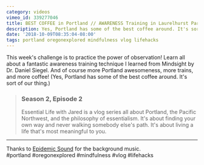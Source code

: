 ```yaml
---
category: videos
vimeo_id: 339277046
title: BEST COFFEE in Portland // AWARENESS Training in Laurelhurst Park
description: Yes, Portland has some of the best coffee around. It's sort of our thing.
date: '2018-10-09T08:35:04-08:00'
tags: portland oregonexplored mindfulness vlog lifehacks
---
```


This week's challenge is to practice the power of observation! Learn all about a fantastic awareness training technique I learned from Mindsight by Dr. Daniel Siegel.  And of course more Portland awesomeness, more trains, and more coffee! (Yes, Portland has some of the best coffee around. It's sort of our thing.)

> ### Season 2, Episode 2
> 
> Essential Life with Jared is a vlog series all about Portland, the Pacific Northwest, and the philosophy of essentialism. It's about finding your own way and never walking somebody else's path. It's about living a life that's most meaningful to you.

----

Thanks to [Epidemic Sound](https://player.epidemicsound.com) for the background music.  
#portland #oregonexplored #mindfulness #vlog #lifehacks